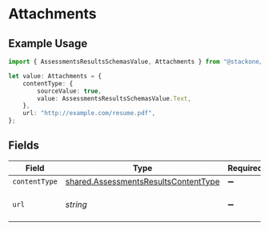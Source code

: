 # Attachments

## Example Usage

```typescript
import { AssessmentsResultsSchemasValue, Attachments } from "@stackone/stackone-client-ts/sdk/models/shared";

let value: Attachments = {
    contentType: {
        sourceValue: true,
        value: AssessmentsResultsSchemasValue.Text,
    },
    url: "http://example.com/resume.pdf",
};
```

## Fields

| Field                                                                                               | Type                                                                                                | Required                                                                                            | Description                                                                                         | Example                                                                                             |
| --------------------------------------------------------------------------------------------------- | --------------------------------------------------------------------------------------------------- | --------------------------------------------------------------------------------------------------- | --------------------------------------------------------------------------------------------------- | --------------------------------------------------------------------------------------------------- |
| `contentType`                                                                                       | [shared.AssessmentsResultsContentType](../../../sdk/models/shared/assessmentsresultscontenttype.md) | :heavy_minus_sign:                                                                                  | N/A                                                                                                 |                                                                                                     |
| `url`                                                                                               | *string*                                                                                            | :heavy_minus_sign:                                                                                  | The URL of the attachment.                                                                          | http://example.com/resume.pdf                                                                       |